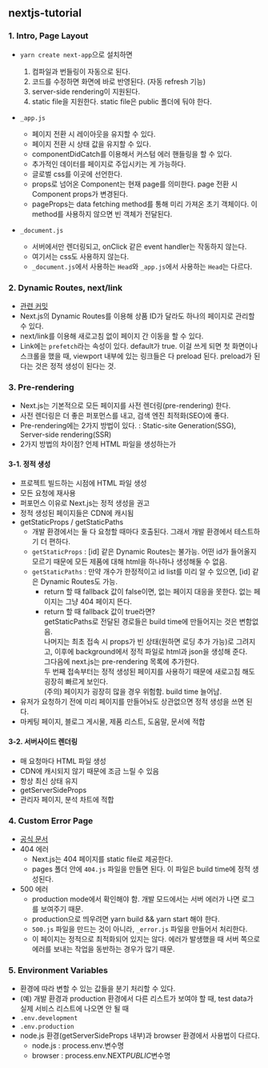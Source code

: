 ## nextjs-tutorial

### 1. Intro, Page Layout

- `yarn create next-app`으로 설치하면

  1. 컴파일과 번들링이 자동으로 된다.
  2. 코드를 수정하면 화면에 바로 반영된다. (자동 refresh 기능)
  3. server-side rendering이 지원된다.
  4. static file을 지원한다. static file은 public 폴더에 둬야 한다.

- `_app.js`

  - 페이지 전환 시 레이아웃을 유지할 수 있다.
  - 페이지 전환 시 상태 값을 유지할 수 있다.
  - componentDidCatch를 이용해서 커스텀 에러 핸들링을 할 수 있다.
  - 추가적인 데이터를 페이지로 주입시키는 게 가능하다.
  - 글로벌 css를 이곳에 선언한다.
  - props로 넘어온 Component는 현재 page를 의미한다. page 전환 시 Component props가 변경된다.
  - pageProps는 data fetching method를 통해 미리 가져온 초기 객체이다. 이 method를 사용하지 않으면 빈 객체가 전달된다.

- `_document.js`
  - 서버에서만 렌더링되고, onClick 같은 event handler는 작동하지 않는다.
  - 여기서는 css도 사용하지 않는다.
  - `_document.js`에서 사용하는 `Head`와 `_app.js`에서 사용하는 `Head`는 다르다.

### 2. Dynamic Routes, next/link

- [관련 커밋](https://github.com/100Gyeon/web-study/commit/77ead4b2c5127d271167bb922be275ed1e50c8f6)
- Next.js의 Dynamic Routes를 이용해 상품 ID가 달라도 하나의 페이지로 관리할 수 있다.
- next/link를 이용해 새로고침 없이 페이지 간 이동을 할 수 있다.
- Link에는 `prefetch`라는 속성이 있다. default가 true. 이걸 쓰게 되면 첫 화면이나 스크롤을 했을 때, viewport 내부에 있는 링크들은 다 preload 된다. preload가 된다는 것은 정적 생성이 된다는 것.

### 3. Pre-rendering

- Next.js는 기본적으로 모든 페이지를 사전 렌더링(pre-rendering) 한다.
- 사전 렌더링은 더 좋은 퍼포먼스를 내고, 검색 엔진 최적화(SEO)에 좋다.
- Pre-rendering에는 2가지 방법이 있다. : Static-site Generation(SSG), Server-side rendering(SSR)
- 2가지 방법의 차이점? 언제 HTML 파일을 생성하는가

#### 3-1. 정적 생성

- 프로젝트 빌드하는 시점에 HTML 파일 생성
- 모든 요청에 재사용
- 퍼포먼스 이유로 Next.js는 정적 생성을 권고
- 정적 생성된 페이지들은 CDN에 캐시됨
- getStaticProps / getStaticPaths
  - 개발 환경에서는 둘 다 요청할 때마다 호출된다. 그래서 개발 환경에서 테스트하기 더 편하다.
  - `getStaticProps` : [id] 같은 Dynamic Routes는 불가능. 어떤 id가 들어올지 모르기 때문에 모든 제품에 대해 html을 하나하나 생성해둘 수 없음.
  - `getStaticPaths` : 만약 개수가 한정적이고 id list를 미리 알 수 있으면, [id] 같은 Dynamic Routes도 가능.
    - return 할 때 fallback 값이 false이면, 없는 페이지 대응을 못한다. 없는 페이지는 그냥 404 페이지 뜬다.
    - return 할 때 fallback 값이 true라면?  
      getStaticPaths로 전달된 경로들은 build time에 만들어지는 것은 변함없음.  
      나머지는 최초 접속 시 props가 빈 상태(원하면 로딩 추가 가능)로 그려지고, 이후에 background에서 정적 파일로 html과 json을 생성해 준다.  
      그다음에 next.js는 pre-rendering 목록에 추가한다.  
      두 번째 접속부터는 정적 생성된 페이지를 사용하기 때문에 새로고침 해도 굉장히 빠르게 보인다.  
      (주의) 페이지가 굉장히 많을 경우 위험함. build time 늘어남.
- 유저가 요청하기 전에 미리 페이지를 만들어놔도 상관없으면 정적 생성을 쓰면 된다.
- 마케팅 페이지, 블로그 게시물, 제품 리스트, 도움말, 문서에 적합

#### 3-2. 서버사이드 렌더링

- 매 요청마다 HTML 파일 생성
- CDN에 캐시되지 않기 때문에 조금 느릴 수 있음
- 항상 최신 상태 유지
- getServerSideProps
- 관리자 페이지, 분석 차트에 적합

### 4. Custom Error Page

- [공식 문서](https://nextjs.org/docs/advanced-features/custom-error-page)
- 404 에러
  - Next.js는 404 페이지를 static file로 제공한다.
  - pages 폴더 안에 `404.js` 파일을 만들면 된다. 이 파일은 build time에 정적 생성된다.
- 500 에러
  - production mode에서 확인해야 함. 개발 모드에서는 서버 에러가 나면 로그를 보여주기 때문.
  - production으로 띄우려면 yarn build && yarn start 해야 한다.
  - `500.js` 파일을 만드는 것이 아니라, `_error.js` 파일을 만들어서 처리한다.
  - 이 페이지는 정적으로 최적화되어 있지는 않다. 에러가 발생했을 때 서버 쪽으로 에러를 보내는 작업을 동반하는 경우가 많기 때문.

### 5. Environment Variables

- 환경에 따라 변할 수 있는 값들을 분기 처리할 수 있다.
- (예) 개발 환경과 production 환경에서 다른 리스트가 보여야 할 때, test data가 실제 서비스 리스트에 나오면 안 될 때
- `.env.development`
- `.env.production`
- node.js 환경(getServerSideProps 내부)과 browser 환경에서 사용법이 다르다.
  - node.js : process.env.변수명
  - browser : process.env.NEXT*PUBLIC*변수명
